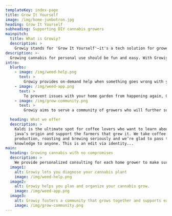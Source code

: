 ```yaml
---
templateKey: index-page
title: Grow It Yourself
image: /img/home-jumbotron.jpg
heading: Grow It Yourself
subheading: Supporting DIY cannabis growers
mainpitch:
  title: What is Growiy?
  description: >
    Growiy stands for 'Grow It Yourself'—it's a tech solution for growers of reacreational cannabis.
description: >-
  Growing cannabis for personal use should be fun and easy. With Growiy, you can apply can-do DIY attitude to grow cannabis consistently and cost-effectively. Grow It Yourself!
intro:
  blurbs:
    - image: /img/weed-help.png
      text: >
        Growiy provides on-demand help when something goes wrong with your cannabis grow.
    - image: /img/weed-app.png
      text: >
        To prevent issues with your home garden from happening again, Growiy will have a platform for keeping track of every step and action in the growing timeline—from a single plant to multiple rooms.
    - image: /img/grow-community.png
      text: >
        Growiy aims to serve a community of growers who will further support each other with shared grow experiences.

  heading: What we offer
  description: >
    Kaldi is the ultimate spot for coffee lovers who want to learn about their
    java’s origin and support the farmers that grew it. We take coffee
    production, roasting and brewing seriously and we’re glad to pass that
    knowledge to anyone. This is an edit via identity...
main:
  heading: Growing cannabis with no compromises
  description: >
    We provide personalized consulting for each home grower to make sure the conditions are optimal for the plants and farmers.
  image1:
    alt: Growiy lets you diagnose your cannabis plant
    image: /img/weed-help.png
  image2:
    alt: Growiy helps you plan and organize your cannabis grow.
    image: /img/weed-app.png
  image3:
    alt: Growiy fosters a community that grows together and supports each other.
    image: /img/grow-community.png
---
```

